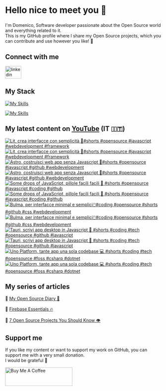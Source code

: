 <h1 align="left">Hello nice to meet you 👋 </h1>

###

<p align="left">I'm Domenico, Software developer passionate about the Open Source world and everything related to it.<br>This is my GitHub profile where I share my Open Source projects, which you can contribute and use however you like! 🚀</p>

###

## Connect with me
<div align="left">
    <a href="https://linktr.ee/domenicotenace" target="_blank"><img src="https://raw.githubusercontent.com/maurodesouza/profile-readme-generator/master/src/assets/icons/social/linktree/default.svg" width="52" height="40" alt="linkedin logo" /></a>
</div>




###

###

## My Stack
[![My Skills](https://skillicons.dev/icons?i=js,ts,vue,nuxt,cs,dotnet&theme=light)](https://skillicons.dev#gh-dark-mode-only)

[![My Skills](https://skillicons.dev/icons?i=js,ts,vue,nuxt,cs,dotnet&theme=dark)](https://skillicons.dev#gh-light-mode-only)

###

## My latest content on [YouTube](https://www.youtube.com/@domenicotenacedev) (IT 🇮🇹)

<!-- BEGIN YOUTUBE-CARDS -->
[![Lit, crea interfacce con semplicità 🌚#shorts #opensource #javascript #webdevelopment #framework](https://ytcards.demolab.com/?id=IIwCMI_sXQA&title=Lit%2C+crea+interfacce+con+semplicit%C3%A0+%F0%9F%8C%9A%23shorts+%23opensource+%23javascript+%23webdevelopment+%23framework&lang=en&timestamp=1753179257&background_color=%230d1117&title_color=%23ffffff&stats_color=%23dedede&max_title_lines=2&width=250&border_radius=5&duration=32 "Lit, crea interfacce con semplicità 🌚#shorts #opensource #javascript #webdevelopment #framework")](https://www.youtube.com/shorts/IIwCMI_sXQA#gh-dark-mode-only)[![Lit, crea interfacce con semplicità 🌚#shorts #opensource #javascript #webdevelopment #framework](https://ytcards.demolab.com/?id=IIwCMI_sXQA&title=Lit%2C+crea+interfacce+con+semplicit%C3%A0+%F0%9F%8C%9A%23shorts+%23opensource+%23javascript+%23webdevelopment+%23framework&lang=en&timestamp=1753179257&background_color=%23ffffff&title_color=%2324292f&stats_color=%2357606a&max_title_lines=2&width=250&border_radius=5&duration=32 "Lit, crea interfacce con semplicità 🌚#shorts #opensource #javascript #webdevelopment #framework")](https://www.youtube.com/shorts/IIwCMI_sXQA#gh-light-mode-only)
[![Astro, costruisci web app senza Javascript 🚀#shorts #opensource #javascript #github #webdevelopment](https://ytcards.demolab.com/?id=Ltt9uen2REw&title=Astro%2C+costruisci+web+app+senza+Javascript+%F0%9F%9A%80%23shorts+%23opensource+%23javascript+%23github+%23webdevelopment&lang=en&timestamp=1752579465&background_color=%230d1117&title_color=%23ffffff&stats_color=%23dedede&max_title_lines=2&width=250&border_radius=5&duration=35 "Astro, costruisci web app senza Javascript 🚀#shorts #opensource #javascript #github #webdevelopment")](https://www.youtube.com/shorts/Ltt9uen2REw#gh-dark-mode-only)[![Astro, costruisci web app senza Javascript 🚀#shorts #opensource #javascript #github #webdevelopment](https://ytcards.demolab.com/?id=Ltt9uen2REw&title=Astro%2C+costruisci+web+app+senza+Javascript+%F0%9F%9A%80%23shorts+%23opensource+%23javascript+%23github+%23webdevelopment&lang=en&timestamp=1752579465&background_color=%23ffffff&title_color=%2324292f&stats_color=%2357606a&max_title_lines=2&width=250&border_radius=5&duration=35 "Astro, costruisci web app senza Javascript 🚀#shorts #opensource #javascript #github #webdevelopment")](https://www.youtube.com/shorts/Ltt9uen2REw#gh-light-mode-only)
[![Some drops of JavaScript, pillole facili facili 💊 #shorts #opensource #javascript #coding #github](https://ytcards.demolab.com/?id=lPxzFE5e2tY&title=Some+drops+of+JavaScript%2C+pillole+facili+facili+%F0%9F%92%8A+%23shorts+%23opensource+%23javascript+%23coding+%23github&lang=en&timestamp=1751979660&background_color=%230d1117&title_color=%23ffffff&stats_color=%23dedede&max_title_lines=2&width=250&border_radius=5&duration=30 "Some drops of JavaScript, pillole facili facili 💊 #shorts #opensource #javascript #coding #github")](https://www.youtube.com/shorts/lPxzFE5e2tY#gh-dark-mode-only)[![Some drops of JavaScript, pillole facili facili 💊 #shorts #opensource #javascript #coding #github](https://ytcards.demolab.com/?id=lPxzFE5e2tY&title=Some+drops+of+JavaScript%2C+pillole+facili+facili+%F0%9F%92%8A+%23shorts+%23opensource+%23javascript+%23coding+%23github&lang=en&timestamp=1751979660&background_color=%23ffffff&title_color=%2324292f&stats_color=%2357606a&max_title_lines=2&width=250&border_radius=5&duration=30 "Some drops of JavaScript, pillole facili facili 💊 #shorts #opensource #javascript #coding #github")](https://www.youtube.com/shorts/lPxzFE5e2tY#gh-light-mode-only)
[![Bulma, per interfacce minimal e semplici🖱️#coding #opensource #shorts #github #css #webdevelopment](https://ytcards.demolab.com/?id=CAPBzHNu3uw&title=Bulma%2C+per+interfacce+minimal+e+semplici%F0%9F%96%B1%EF%B8%8F%23coding+%23opensource+%23shorts+%23github+%23css+%23webdevelopment&lang=en&timestamp=1751368320&background_color=%230d1117&title_color=%23ffffff&stats_color=%23dedede&max_title_lines=2&width=250&border_radius=5&duration=35 "Bulma, per interfacce minimal e semplici🖱️#coding #opensource #shorts #github #css #webdevelopment")](https://www.youtube.com/shorts/CAPBzHNu3uw#gh-dark-mode-only)[![Bulma, per interfacce minimal e semplici🖱️#coding #opensource #shorts #github #css #webdevelopment](https://ytcards.demolab.com/?id=CAPBzHNu3uw&title=Bulma%2C+per+interfacce+minimal+e+semplici%F0%9F%96%B1%EF%B8%8F%23coding+%23opensource+%23shorts+%23github+%23css+%23webdevelopment&lang=en&timestamp=1751368320&background_color=%23ffffff&title_color=%2324292f&stats_color=%2357606a&max_title_lines=2&width=250&border_radius=5&duration=35 "Bulma, per interfacce minimal e semplici🖱️#coding #opensource #shorts #github #css #webdevelopment")](https://www.youtube.com/shorts/CAPBzHNu3uw#gh-light-mode-only)
[![Tauri, scrivi app desktop in Javascript 👾 #shorts #coding #tech #opensource #github #javascript](https://ytcards.demolab.com/?id=NfEUb3UeURk&title=Tauri%2C+scrivi+app+desktop+in+Javascript+%F0%9F%91%BE+%23shorts+%23coding+%23tech+%23opensource+%23github+%23javascript&lang=en&timestamp=1750762919&background_color=%230d1117&title_color=%23ffffff&stats_color=%23dedede&max_title_lines=2&width=250&border_radius=5&duration=30 "Tauri, scrivi app desktop in Javascript 👾 #shorts #coding #tech #opensource #github #javascript")](https://www.youtube.com/shorts/NfEUb3UeURk#gh-dark-mode-only)[![Tauri, scrivi app desktop in Javascript 👾 #shorts #coding #tech #opensource #github #javascript](https://ytcards.demolab.com/?id=NfEUb3UeURk&title=Tauri%2C+scrivi+app+desktop+in+Javascript+%F0%9F%91%BE+%23shorts+%23coding+%23tech+%23opensource+%23github+%23javascript&lang=en&timestamp=1750762919&background_color=%23ffffff&title_color=%2324292f&stats_color=%2357606a&max_title_lines=2&width=250&border_radius=5&duration=30 "Tauri, scrivi app desktop in Javascript 👾 #shorts #coding #tech #opensource #github #javascript")](https://www.youtube.com/shorts/NfEUb3UeURk#gh-light-mode-only)
[![Uno Platform, tante app una sola codebase 💻 #shorts #coding #tech #opensource #foss #csharp #dotnet](https://ytcards.demolab.com/?id=Mo_pNg6zsSE&title=Uno+Platform%2C+tante+app+una+sola+codebase+%F0%9F%92%BB+%23shorts+%23coding+%23tech+%23opensource+%23foss+%23csharp+%23dotnet&lang=en&timestamp=1750159633&background_color=%230d1117&title_color=%23ffffff&stats_color=%23dedede&max_title_lines=2&width=250&border_radius=5&duration=30 "Uno Platform, tante app una sola codebase 💻 #shorts #coding #tech #opensource #foss #csharp #dotnet")](https://www.youtube.com/shorts/Mo_pNg6zsSE#gh-dark-mode-only)[![Uno Platform, tante app una sola codebase 💻 #shorts #coding #tech #opensource #foss #csharp #dotnet](https://ytcards.demolab.com/?id=Mo_pNg6zsSE&title=Uno+Platform%2C+tante+app+una+sola+codebase+%F0%9F%92%BB+%23shorts+%23coding+%23tech+%23opensource+%23foss+%23csharp+%23dotnet&lang=en&timestamp=1750159633&background_color=%23ffffff&title_color=%2324292f&stats_color=%2357606a&max_title_lines=2&width=250&border_radius=5&duration=30 "Uno Platform, tante app una sola codebase 💻 #shorts #coding #tech #opensource #foss #csharp #dotnet")](https://www.youtube.com/shorts/Mo_pNg6zsSE#gh-light-mode-only)
<!-- END YOUTUBE-CARDS -->



###



## My series of articles
<div>
  🔸 <a href="https://dev.to/dvalin99/series/29049" target="_blank">My Open Source Diary 📕</a> 
  <br/>
  <br/>
  🔸 <a href="https://dev.to/dvalin99/series/32553" target="_blank">Firebase Essentials 🔥</a> 
  <br/>
  <br/>
  🔸 <a href="https://dev.to/dvalin99/series/27756" target="_blank">7 Open Source Projects You Should Know 👁</a>
  
</div>

## Support me

If you like my content or want to support my work on GitHub, you can support me with a very small donation. 
<br/>
I would be grateful 🥹

<a href="https://www.buymeacoffee.com/domenicotenace" target="_blank"><img src="https://cdn.buymeacoffee.com/buttons/v2/default-yellow.png" alt="Buy Me A Coffee" style="height: 60px !important;width: 217px !important;" ></a>


